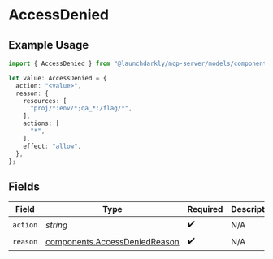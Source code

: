 # AccessDenied

## Example Usage

```typescript
import { AccessDenied } from "@launchdarkly/mcp-server/models/components";

let value: AccessDenied = {
  action: "<value>",
  reason: {
    resources: [
      "proj/*:env/*;qa_*:/flag/*",
    ],
    actions: [
      "*",
    ],
    effect: "allow",
  },
};
```

## Fields

| Field                                                                          | Type                                                                           | Required                                                                       | Description                                                                    |
| ------------------------------------------------------------------------------ | ------------------------------------------------------------------------------ | ------------------------------------------------------------------------------ | ------------------------------------------------------------------------------ |
| `action`                                                                       | *string*                                                                       | :heavy_check_mark:                                                             | N/A                                                                            |
| `reason`                                                                       | [components.AccessDeniedReason](../../models/components/accessdeniedreason.md) | :heavy_check_mark:                                                             | N/A                                                                            |